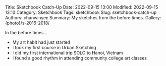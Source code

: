 Title: Sketchbook Catch-Up
Date: 2022-09-15 13:00
Modified: 2022-09-15 13:10
Category: Sketchbook
Tags: sketchbook
Slug: sketchbook-catch-up
Authors: chanwinyee
Summary: My sketches from the before times.
Gallery: {photo}/s-2016-2018/

In the before times...

- My art habit had just started
- I took my first course in Urban Sketching
- I did my first international trip SOLO to Hanoi, Vietnam
- I found a good rhythm in attending community college art classes

